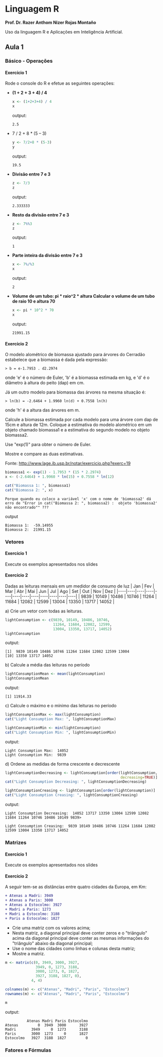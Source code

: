 # Linguagem R
**Prof. Dr. Razer Anthom Nizer Rojas Montaño**

Uso da linguagem R e Aplicações em Inteligência Artificial.

## Aula 1
### Básico - Operações
#### Exercício 1
Rode o console do R e efetue as seguintes operações:
* **(1 + 2 + 3 + 4) / 4**
  ```r
  x <- (1+2+3+4) / 4
  x
  ```

  output:
  ```
  2.5
  ```

* 7 / 2 + 8 * (5 – 3)
  ```r
  y <- 7/2+8 * (5-3)
  y
  ```

  output:
  ```
  19.5
  ```

* **Divisão entre 7 e 3**
  ```r
  z <- 7/3
  z
  ```

  output:
  ```
  2.333333
  ```

* **Resto da divisão entre 7 e 3**
  ```r
  z <- 7%%3
  z
  ```

  output:
  ```
  1
  ```

* **Parte inteira da divisão entre 7 e 3**
  ```r
  x <- 7%/%3
  x
  ```

  output:
  ```
  2
  ```

* **Volume de um tubo: pi * raio^2 * altura
  Calcular o volume de um tubo de raio 10 e altura 70**
  ```r
  x <- pi * 10^2 * 70
  x
  ```
  
  output:
  ```
  21991.15
  ```

#### Exercício 2
O modelo alométrico de biomassa ajustado para árvores do Cerradão estabelece que a biomassa é dada pela expressão:
  
  `> b = e-1.7953 . d2.2974`

onde 'e' é o número de Euler, 'b' é a biomassa estimada em kg, e 'd' é o diâmetro à altura do peito (dap) em cm.

Já um outro modelo para biomassa das árvores na mesma situação é:
  
  `> ln(b) = -2.6464 + 1.9960 ln(d) + 0.7558 ln(h)`
  
onde 'h' é a altura das árvores em m.

Calcule a biomassa estimada por cada modelo para uma árvore com dap de 15cm e altura de 12m. Coloque a estimativa do modelo alométrico em um objeto chamado biomassa1 e a estimativa do segundo modelo no objeto biomassa2.

Use "exp(1)" para obter o número de Euler.

Mostre e compare as duas estimativas.

Fonte: http://www.lage.ib.usp.br/notar/exercicio.php?exerc=19

```r
biomassa1 <- exp(1) - 1.7953 * (15 * 2.2974)
x <- (-2.6464) + 1.9960 * ln(15) + 0.7558 * ln(12)

cat("Biomassa 1: ", biomassa1)
cat("Biomassa 2: ", x)
```

`Porque quando eu coloco a variável 'x' com o nome de 'biomassa2' dá erro de "Error in cat("Biomassa 2: ", biomassa2) : 
  objeto 'biomassa2' não encontrado"" ???`

output
```
Biomassa 1:  -59.14955
Biomassa 2:  21991.15
```


### Vetores
#### Exercício 1
Execute os exemplos apresentados nos slides

#### Exercício 2
Dadas as leituras mensais em um medidor de consumo de luz
| Jan | Fev  | Mar | Abr | Mai | Jun | Jul | Ago | Set | Out | Nov | Dez |
|----|----|----|----|----|----|----|----|----|----|----|----|
| 9839  | 10149  | 10486  | 10746  | 11264  | 11684  | 12082  | 12599  | 13004  | 13350  | 13717  | 14052  |

a) Crie um vetor com todas as leituras.
```r
lightConsumption <- c(9839, 10149, 10486, 10746,
                      11264, 11684, 12082, 12599,
                      13004, 13350, 13717, 14052)
lightConsumption 
```

output:
```
[1]  9839 10149 10486 10746 11264 11684 12082 12599 13004
[10] 13350 13717 14052
```

b) Calcule a média das leituras no período
```r
lightConsumptionMean <- mean(lightConsumption)
lightConsumptionMean
```

output:
```
[1] 11914.33
```

c) Calcule o máximo e o mínimo das leituras no período
```r
lightConsumptionMax <- max(lightConsumption)
cat("Light Consumption Max: ", lightConsumptionMax)

lightConsumptionMin <- min(lightConsumption)
cat("Light Consumption Min: ", lightConsumptionMin)
```

output:
```
Light Consumption Max:  14052
Light Consumption Min:  9839
```

d) Ordene as medidas de forma crescente e decrescente
```r
lightConsumptionDecreasing <- lightConsumption[order(lightConsumption, 
                                                     decreasing=TRUE)]
cat("Light Consumption Decreasing: ", lightConsumptionDecreasing)

lightConsumptionCreasing <- lightConsumption[order(lightConsumption)]
cat("Light Consumption Creasing: ", lightConsumptionCreasing)
```

output:
```
Light Consumption Decreasing:  14052 13717 13350 13004 12599 12082 11684 11264 10746 10486 10149 9839> 

Light Consumption Creasing:  9839 10149 10486 10746 11264 11684 12082 12599 13004 13350 13717 14052
```

### Matrizes
#### Exercício 1
Execute os exemplos apresentados nos slides

#### Exercício 2
A seguir tem-se as distâncias entre quatro cidades da Europa, em Km:

```diff
+ Atenas a Madri: 3949
+ Atenas a Paris: 3000
+ Atenas a Estocolmo: 3927
+ Madri a Paris: 1273
+ Madri a Estocolmo: 3188
+ Paris a Estocolmo: 1827
```

* Crie uma matriz com os valores acima;
* Nesta matriz, a diagonal principal deve conter zeros e o "triângulo" acima da diagonal principal deve conter as mesmas informações do "triângulo" abaixo da diagonal principal;
* Use o nome das cidades como linhas e colunas desta matriz;
* Mostre a matriz.

```r
m <- matrix(c(0, 3949, 3000, 3927, 
              3949, 0, 1273, 3188,
              3000, 1273, 0, 1827,
              3927, 3188, 1827, 0), 
            4, 4)

colnames(m) <- c("Atenas", "Madri", "Paris", "Estocolmo")
rownames(m) <- c("Atenas", "Madri", "Paris", "Estocolmo")

m
```

output:
```
          Atenas Madri Paris Estocolmo
Atenas         0  3949  3000      3927
Madri       3949     0  1273      3188
Paris       3000  1273     0      1827
Estocolmo   3927  3188  1827         0
```

### Fatores e Fórmulas